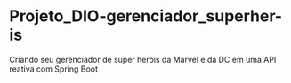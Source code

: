 # Projeto_DIO-gerenciador_superher-is
Criando seu gerenciador de super heróis da Marvel e da DC em uma API reativa com Spring Boot
